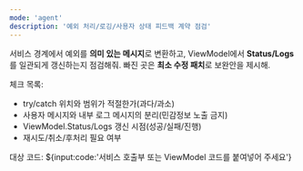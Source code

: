 ```yaml
---
mode: 'agent'
description: '예외 처리/로깅/사용자 상태 피드백 계약 점검'
---
```


서비스 경계에서 예외를 **의미 있는 메시지**로 변환하고,
ViewModel에서 **Status/Logs**를 일관되게 갱신하는지 점검해줘.
빠진 곳은 **최소 수정 패치**로 보완안을 제시해.

체크 목록:
- try/catch 위치와 범위가 적절한가(과다/과소)
- 사용자 메시지와 내부 로그 메시지의 분리(민감정보 노출 금지)
- ViewModel.Status/Logs 갱신 시점(성공/실패/진행)
- 재시도/취소/후처리 필요 여부

대상 코드:
${input:code:'서비스 호출부 또는 ViewModel 코드를 붙여넣어 주세요'}
